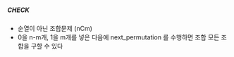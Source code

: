 ##### CHECK
- 순열이 아닌 조합문제 (nCm)
-  0을 n-m개, 1을 m개를 넣은 다음에 next_permutation 를 수행하면 조합 모든 조합을 구할 수
  있다